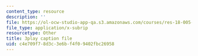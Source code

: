 ```yaml
---
content_type: resource
description: ''
file: https://ol-ocw-studio-app-qa.s3.amazonaws.com/courses/res-18-005-highlights-of-calculus-spring-2010/c4e709f78d3c3e6bf4f09402fbc26958_UcWsDwg1XwM.srt
file_type: application/x-subrip
resourcetype: Other
title: 3play caption file
uid: c4e709f7-8d3c-3e6b-f4f0-9402fbc26958
---
```

